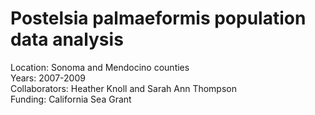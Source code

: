 # Postelsia palmaeformis population data analysis
Location: Sonoma and Mendocino counties   
Years: 2007-2009  
Collaborators: Heather Knoll and Sarah Ann Thompson  
Funding: California Sea Grant  
